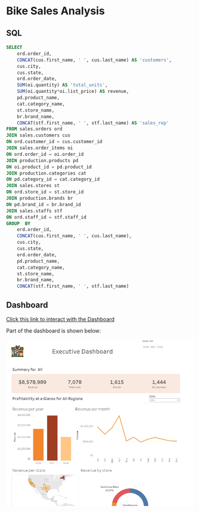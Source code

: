 # Bike Sales Analysis

## SQL

```sql
SELECT 
	ord.order_id,
	CONCAT(cus.first_name, ' ', cus.last_name) AS 'customers',
	cus.city,
	cus.state,
	ord.order_date,
	SUM(oi.quantity) AS 'total_units',
	SUM(oi.quantity*oi.list_price) AS revenue,
	pd.product_name,
	cat.category_name,
	st.store_name,
	br.brand_name,
	CONCAT(stf.first_name, ' ', stf.last_name) AS 'sales_rep'
FROM sales.orders ord
JOIN sales.customers cus
ON ord.customer_id = cus.customer_id
JOIN sales.order_items oi
ON ord.order_id = oi.order_id
JOIN production.products pd
ON oi.product_id = pd.product_id
JOIN production.categories cat
ON pd.category_id = cat.category_id
JOIN sales.stores st
ON ord.store_id = st.store_id
JOIN production.brands br
ON pd.brand_id = br.brand_id
JOIN sales.staffs stf
ON ord.staff_id = stf.staff_id
GROUP  BY 
	ord.order_id,
	CONCAT(cus.first_name, ' ', cus.last_name),
	cus.city,
	cus.state,
	ord.order_date,
	pd.product_name,
	cat.category_name,
	st.store_name,
	br.brand_name,
	CONCAT(stf.first_name, ' ', stf.last_name)
```

## Dashboard
<p />
<a href ="https://public.tableau.com/app/profile/dominic.eyinembi.ncho/viz/bike-sales-final/Dashboard1?publish=yes" target="_blank">Click this link to interact with the Dashboard</a>
<p>Part of the dashboard is shown below:</p>
<img src="https://github.com/angwi/data-analytics-sql-tableau/blob/main/dashboard-part.PNG" alt="Part dashboard" />
